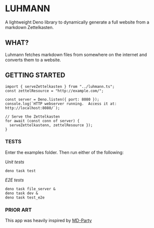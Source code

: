 # LUHMANN

A lightweight Deno library to dynamically generate a full website from a markdown Zettelkasten.

## WHAT?

Luhmann fetches markdown files from somewhere on the internet and converts them to a website.

## GETTING STARTED

```
import { serveZettelkasten } from "../luhmann.ts";
const zettelResource = "http://example.com/";

const server = Deno.listen({ port: 8080 });
console.log(`HTTP webserver running.  Access it at:  http://localhost:8080/`);

// Serve the Zettelkasten
for await (const conn of server) {
  serveZettelkastenn, zettelResource });
}

```

### TESTS

Enter the examples folder. Then run either of the following:

_Unit tests_

    deno task test

_E2E tests_

    deno task file_server &
    deno task dev &
    deno task test_e2e

### PRIOR ART

This app was heavily inspired by [MD-Party](https://github.com/memowe/md-party)
